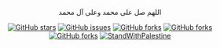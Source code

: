 <p align="center">اللهم صل على محمد وعلى آل محمد</p>
<div id="header" align="center">

[![GitHub stars](https://img.shields.io/github/stars/mrm8brh/Splunk)](https://github.com/mrm8brh/Splunk/stargazers)
[![GitHub issues](https://img.shields.io/github/issues/mrm8brh/Splunk)](https://github.com/mrm8brh/Splunk/issues)
[![GitHub forks](https://img.shields.io/github/forks/mrm8brh/Splunk)](https://github.com/mrm8brh/Splunk/forks)
[![GitHub forks](https://img.shields.io/github/watchers/mrm8brh/Splunk)](https://github.com/mrm8brh/Splunk/watchers)
[![GitHub forks](https://img.shields.io/github/license/mrm8brh/Splunk)](https://github.com/MrM8BRH/Splunk/blob/master/LICENSE)
[![StandWithPalestine](https://raw.githubusercontent.com/TheBSD/StandWithPalestine/main/badges/StandWithPalestine.svg)](https://github.com/TheBSD/StandWithPalestine/blob/main/docs/README.md)
  
</div>

